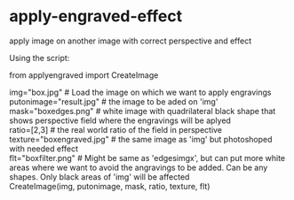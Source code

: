 # apply-engraved-effect
apply image on another image with correct perspective and effect

Using the script:

from applyengraved import CreateImage

img="box.jpg"               # Load the image on which we want to apply engravings<br>
putonimage="result.jpg"     # the image to be aded on 'img'<br>
mask="boxedges.png"         # white image with quadrilateral black shape that shows perspective field where the engravings will be aplyed<br>
ratio=[2,3]                 # the real world ratio of the field in perspective<br>
texture="boxengraved.jpg"   # the same image as 'img' but photoshoped with needed effect<br>
flt="boxfilter.png"         # Might be same as 'edgesimgx', but can put more white areas where we want to avoid the angravings to be added. Can be any shapes. Only black areas of 'img' will be affected<br>
CreateImage(img, putonimage, mask, ratio, texture, flt)
